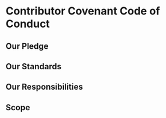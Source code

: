 # Contributor Covenant Code of Conduct

## Our Pledge


## Our Standards

## Our Responsibilities



## Scope


